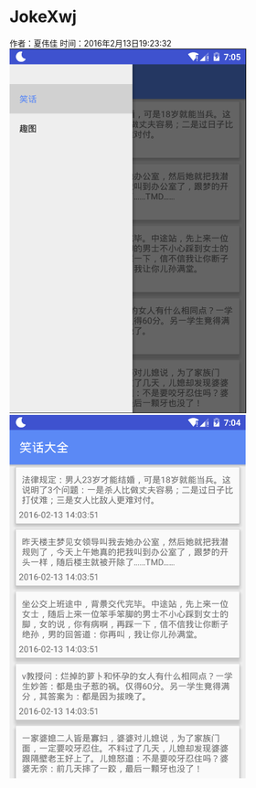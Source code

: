 # JokeXwj
作者：夏伟佳
时间：2016年2月13日19:23:32  
![image](https://raw.githubusercontent.com/xwjsdhr/JokeXwj/master/screenshot/screenshot1.png)
![image](https://github.com/xwjsdhr/JokeXwj/blob/master/screenshot/screenshot2.png)
